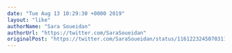 ```yaml
---
date: "Tue Aug 13 10:29:30 +0000 2019"
layout: "like"
authorName: "Sara Soueidan"
authorUrl: "https://twitter.com/SaraSoueidan"
originalPost: "https://twitter.com/SaraSoueidan/status/1161223245070311424"
---
```

